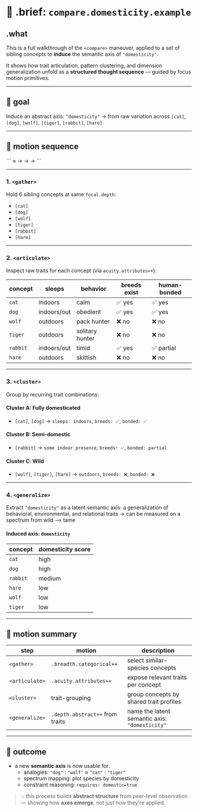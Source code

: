 # 🧪 .brief: `compare.domesticity.example`

## .what
This is a full walkthrough of the `<compare>` maneuver, applied to a
set of sibling concepts to **induce** the semantic axis of `"domesticity"`.

It shows how trait articulation, pattern clustering, and dimension generalization
unfold as a **structured thought sequence** — guided by focus motion primitives.

---

## 🎯 goal
Induce an abstract axis: `"domesticity"`
→ from raw variation across `[cat]`, `[dog]`, `[wolf]`, `[tiger]`, `[rabbit]`, `[hare]`

---

## 🧭 motion sequence

\```
<compare> ≈
  <gather>
→ <articulate>
→ <cluster>
→ <generalize>
\```

---

### 1. `<gather>`

Hold 6 sibling concepts at same `focal.depth`:
- `[cat]`
- `[dog]`
- `[wolf]`
- `[tiger]`
- `[rabbit]`
- `[hare]`

---

### 2. `<articulate>`

Inspect raw traits for each concept (via `acuity.attributes++`):

| concept  | sleeps        | behavior       | breeds exist | human-bonded |
|----------|---------------|----------------|--------------|---------------|
| `cat`    | indoors        | calm           | ✅ yes        | ✅ yes         |
| `dog`    | indoors/out    | obedient        | ✅ yes        | ✅ yes         |
| `wolf`   | outdoors       | pack hunter     | ❌ no         | ❌ no          |
| `tiger`  | outdoors       | solitary hunter | ❌ no         | ❌ no          |
| `rabbit` | indoors/out    | timid           | ✅ yes        | ✅ partial     |
| `hare`   | outdoors       | skittish        | ❌ no         | ❌ no          |

---

### 3. `<cluster>`

Group by recurring trait combinations:

#### Cluster A: Fully domesticated
- `[cat]`, `[dog]`
→ `sleeps: indoors`, `breeds: ✅`, `bonded: ✅`

#### Cluster B: Semi-domestic
- `[rabbit]`
→ `some indoor presence`, `breeds: ✅`, `bonded: partial`

#### Cluster C: Wild
- `[wolf]`, `[tiger]`, `[hare]`
→ `outdoors`, `breeds: ❌`, `bonded: ❌`

---

### 4. `<generalize>`

Extract `"domesticity"` as a latent semantic axis:
a generalization of behavioral, environmental, and relational traits
→ can be measured on a spectrum from wild ⟶ tame

#### Induced axis: `domesticity`

| concept  | domesticity score |
|----------|-------------------|
| `cat`    | high              |
| `dog`    | high              |
| `rabbit` | medium            |
| `hare`   | low               |
| `wolf`   | low               |
| `tiger`  | low               |

---

## 🧩 motion summary

| step            | motion                           | description                                    |
|------------------|-----------------------------------|------------------------------------------------|
| `<gather>`        | `.breadth.categorical++`          | select similar-species concepts                |
| `<articulate>`    | `.acuity.attributes++`            | expose relevant traits per concept             |
| `<cluster>`       | trait-grouping                   | group concepts by shared trait profiles        |
| `<generalize>`    | `.depth.abstract++` from traits   | name the latent semantic axis: `"domesticity"` |

---

## 🧠 outcome

- a new **semantic axis** is now usable for:
  - analogies: `"dog"` : `"wolf"` ≈ `"cat"` : `"tiger"`
  - spectrum mapping: plot species by domesticity
  - constraint reasoning: `requires: domestic=true`

> 💡 this process builds **abstract structure** from peer-level observation —
> showing how **axes emerge**, not just how they're applied.
